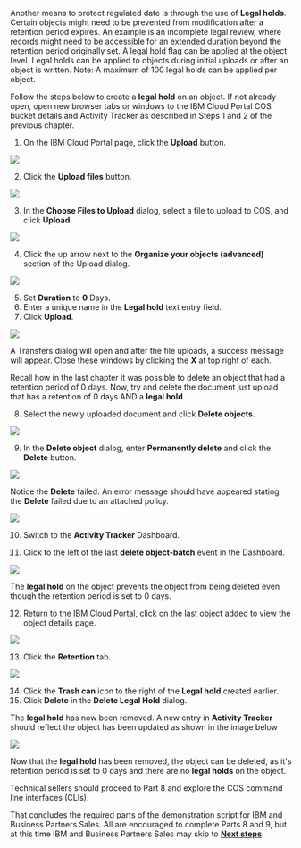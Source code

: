 Another means to protect regulated date is through the use of **Legal holds**. Certain objects might need to be prevented from modification after a retention period expires. An example is an incomplete legal review, where records might need to be accessible for an extended duration beyond the retention period originally set. A legal hold flag can be applied at the object level. Legal holds can be applied to objects during initial uploads or after an object is written. Note: A maximum of 100 legal holds can be applied per object.

Follow the steps below to create a **legal hold** on an object. If not already open, open new browser tabs or windows to the IBM Cloud Portal COS bucket details and Activity Tracker as described in Steps 1 and 2 of the previous chapter.

1. On the IBM Cloud Portal page, click the **Upload** button.

![](_attachments/ObjectUpload.png)

2. Click the **Upload files** button.

![](_attachments/ObjectUploadDialog.png)

3. In the **Choose Files to Upload** dialog, select a file to upload to COS, and click **Upload**.

![](_attachments/FileUploadDialog3.png)

4. Click the up arrow next to the **Organize your objects (advanced)** section of the Upload dialog.

![](_attachments/Organize2.png)

5. Set **Duration** to **0** Days.
6. Enter a unique name in the **Legal hold** text entry field.
7. Click **Upload**.

![](_attachments/AddLegalHold.png)

A Transfers dialog will open and after the file uploads, a success message will appear. Close these windows by clicking the **X** at top right of each.

Recall how in the last chapter it was possible to delete an object that had a retention period of 0 days. Now, try and delete the document just upload that has a retention of 0 days AND a **legal hold**.

8. Select the newly uploaded document and click **Delete objects**.

![](_attachments/deleteObjectWithLegalHold.png)

9. In the **Delete object** dialog, enter **Permanently delete** and click the **Delete** button.

![](_attachments/PermanentlyDeleteDialog2.png)

Notice the **Delete** failed. An error message should have appeared stating the **Delete** failed due to an attached policy.

![](_attachments/deleteObjectWithLegalHoldFailure.png)

10. Switch to the **Activity Tracker** Dashboard.

11. Click to the left of the last **delete object-batch** event in the Dashboard.

![](_attachments/ATDeleteObjectWithLegalHold.png)

The **legal hold** on the object prevents the object from being deleted even though the retention period is set to 0 days.

12. Return to the IBM Cloud Portal, click on the last object added to view the object details page.

![](_attachments/ObjectWithLegalHoldDetails.png)

13. Click the **Retention** tab.

![](_attachments/ObjectWithLegalHoldRetention.png)

14. Click the **Trash can** icon to the right of the **Legal hold** created earlier.
15. Click **Delete** in the **Delete Legal Hold** dialog.

The **legal hold** has now been removed. A new entry in **Activity Tracker** should reflect the object has been updated as shown in the image below

![](_attachments/ATRemoveLegalHold.png)

Now that the **legal hold** has been removed, the object can be deleted, as it's retention period is set to 0 days and there are no **legal holds** on the object.

Technical sellers should proceed to Part 8 and explore the COS command line interfaces (CLIs).

That concludes the required parts of the demonstration script for IBM and Business Partners Sales. All are encouraged to complete Parts 8 and 9, but at this time IBM and Business Partners Sales may skip to [**Next steps**](../NextSteps.md).
